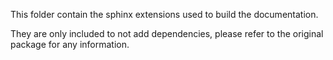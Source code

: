 This folder contain the sphinx extensions used to build the documentation.

They are only included to not add dependencies, please refer to the original package for any information.
